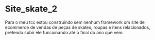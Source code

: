 # Site_skate_2
 Para o meu tcc estou construindo sem nenhum framework um site de ecommerce de vendas de peças de skates, roupas e itens relacionados, pretendo subir ele funcionando até o final do ano que vem.
